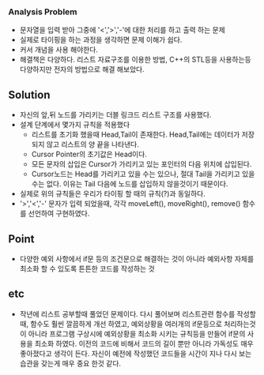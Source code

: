 ### Analysis Problem ###

- 문자열을 입력 받아 그중에 '<','>','-'에 대한 처리를 하고 출력 하는 문제
- 실제로 타이핑을 하는 과정을 생각하면 문제 이해가 쉽다.
- 커서 개념을 사용 해야한다.
- 해결책은 다양하다. 리스트 자료구조를 이용한 방법, C++의 STL등을 사용하는등 다양하지만 전자의 방법으로 해결 해보았다.

## Solution ##
- 자신의 앞,뒤 노드를 가리키는 더블 링크드 리스트 구조를 사용했다.
- 설계 단계에서 몇가지 규칙을 적용했다
    * 리스트를 초기화 했을때 Head,Tail이 존재한다. Head,Tail에는 데이터가 저장되지 않고 리스트의 양 끝을 나타낸다.
    * Cursor Pointer의 초기값은 Head이다.
    * 모든 문자의 삽입은 Cursor가 가리키고 있는 포인터의 다음 위치에 삽입된다.
    * Cursor노드는 Head를 가리키고 있을 수는 있으나, 절대 Tail을 가리키고 있을수는 없다. 이유는 Tail 다음에 노드를 삽입하지 않을것이기 때문이다.
- 실제로 위의 규칙들은 우리가 타이핑 할 때의 규칙(?)과 동일하다.
- '>','<','-' 문자가 입력 되었을때, 각각 moveLeft(), moveRight(), remove() 함수를 선언하여 구현하였다.


## Point ##
- 다양한 예외 사항에서 if문 등의 조건문으로 해결하는 것이 아니라 예외사항 자체를 최소화 할 수 있도록 튼튼한 코드를 작성하는 것

## etc ##
- 작년에 리스트 공부할때 풀었던 문제이다. 다시 풀어보며 리스트관련 함수를 작성할 때, 함수도 훨씬 깔끔하게 개선 하였고, 예외상황을 여러개의 if문등으로 처리하는것이 아니라 프로그램 구상시에 예외상황을 최소화 시키는 규칙등을 만들어 if문의 사용을 최소화 하였다. 이전의 코드에 비해서 코드의 길이 뿐만 아니라 가독성도 매우 좋아졌다고 생각이 든다. 자신이 예전에 작성했던 코드들을 시간이 지나 다시 보는 습관을 갖는게 매우 중요 한것 같다.
